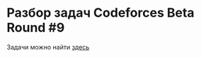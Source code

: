 # Разбор задач Codeforces Beta Round #9

Задачи можно найти [здесь](http://codeforces.com/contest/9)